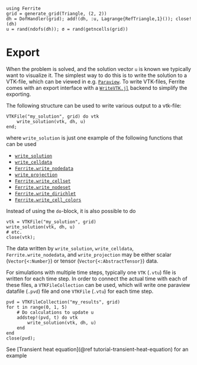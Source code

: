 ```@setup export
using Ferrite
grid = generate_grid(Triangle, (2, 2))
dh = DofHandler(grid); add!(dh, :u, Lagrange{RefTriangle,1}()); close!(dh)
u = rand(ndofs(dh)); σ = rand(getncells(grid))
```

# Export

When the problem is solved, and the solution vector `u` is known we typically
want to visualize it. The simplest way to do this is to write the solution to a
VTK-file, which can be viewed in e.g. [`Paraview`](https://www.paraview.org/).
To write VTK-files, Ferrite comes with an export interface with a 
[`WriteVTK.jl`](https://github.com/jipolanco/WriteVTK.jl) backend to simplify
the exporting.

The following structure can be used to write various output to a vtk-file:
```@example export
VTKFile("my_solution", grid) do vtk
    write_solution(vtk, dh, u)
end;
```
where `write_solution` is just one example of the following functions that can be used 

* [`write_solution`](@ref)
* [`write_celldata`](@ref)
* [`Ferrite.write_nodedata`](@ref)
* [`write_projection`](@ref)
* [`Ferrite.write_cellset`](@ref)
* [`Ferrite.write_nodeset`](@ref)
* [`Ferrite.write_dirichlet`](@ref)
* [`Ferrite.write_cell_colors`](@ref)

Instead of using the `do`-block, it is also possible to do
```@example export
vtk = VTKFile("my_solution", grid)
write_solution(vtk, dh, u)
# etc.
close(vtk);
```

The data written by `write_solution`, `write_celldata`, `Ferrite.write_nodedata`, and `write_projection` may be either scalar (`Vector{<:Number}`) or tensor (`Vector{<:AbstractTensor}`) data. 

For simulations with multiple time steps, typically one `VTK` (`.vtu`) file is written 
for each time step. In order to connect the actual time with each of these files,
a `VTKFileCollection` can be used, which will write one paraview datafile (`.pvd`)
file and one `VTKFile` (`.vtu`) for each time step. 

```@example pvdexport 
pvd = VTKFileCollection("my_results", grid)
for t in range(0, 1, 5)
    # Do calculations to update u
    addstep!(pvd, t) do vtk
        write_solution(vtk, dh, u)
    end
end
close(pvd);
```
See [Transient heat equation](@ref tutorial-transient-heat-equation) for an example